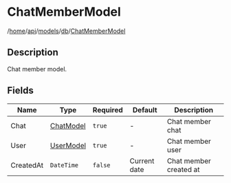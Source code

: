 # ChatMemberModel

/[home](/README.md)/[api](/docs/api/README.md)/[models](/docs/api/README.md#models)/[db](/docs/api/README.md#database-models)/[ChatMemberModel](/docs/api/models/db/ChatMember.md)

## Description

Chat member model.

## Fields

| Name | Type | Required | Default | Description |
| ---- | ---- | -------- | ------- | ----------- |
| Chat | [ChatModel](Chat.md) | `true` | - | Chat member chat |
| User | [UserModel](User.md) | `true` | - | Chat member user |
| CreatedAt | `DateTime` | `false` | Current date | Chat member created at |
